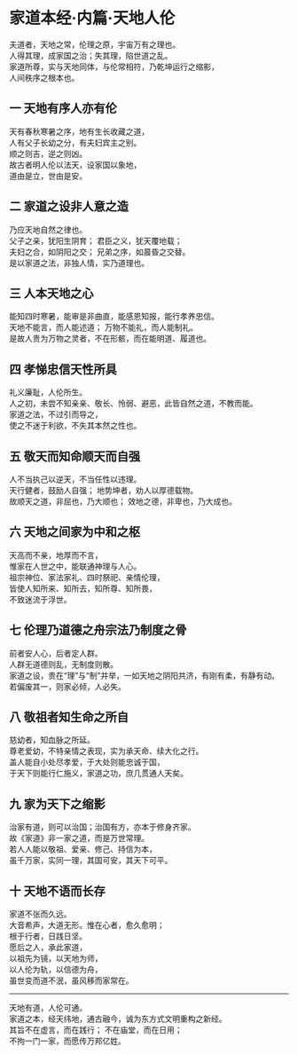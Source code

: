 # 家道本经·内篇·天地人伦

夫道者，天地之常，伦理之原，宇宙万有之理也。  
人得其理，成家国之治；失其理，陷世道之乱。  
家道所尊，实与天地同体，与伦常相符，乃乾坤运行之缩影，  
人间秩序之根本也。

## 一 天地有序人亦有伦  
天有春秋寒暑之序，地有生长收藏之道，  
人有父子长幼之分，有夫妇宾主之别。  
顺之则吉，逆之则凶。  
故古者明人伦以法天，设家国以象地，  
道由是立，世由是安。

## 二 家道之设非人意之造  
乃应天地自然之律也。  
父子之亲，犹阳生阴育；
君臣之义，犹天覆地载；  
夫妇之合，如阴阳之交；
兄弟之序，如晨昏之交替。  
是以家道之法，非独人情，实乃道理也。

## 三 人本天地之心
能知四时寒暑，能审是非曲直，能感恩知报，能行孝养忠信。  
天地不能言，而人能述道；
万物不能礼，而人能制礼。  
是故人贵为万物之灵者，不在形骸，而在能明道、履道也。

## 四 孝悌忠信天性所具  

礼义廉耻，人伦所生。  
人之初，未尝不知亲亲、敬长、怜弱、避恶，此皆自然之道，不教而能。  
家道之法，不过引而导之，  
使之不迷于利欲，不失其本然之性也。

## 五 敬天而知命顺天而自强  
人不当执己以逆天，不当任性以违理。  
天行健者，鼓励人自强；
地势坤者，劝人以厚德载物。  
故顺天之道，非屈也，乃大顺也；
效地之德，非卑也，乃大成也。

## 六 天地之间家为中和之枢  

天高而不亲，地厚而不言，  
惟家在人世之中，能联通神理与人心。  
祖宗神位、家法家礼、四时祭祀、亲情伦理，  
皆使人知所来、知所去，知所尊、知所畏，  
不致迷流于浮世。

## 七 伦理乃道德之舟宗法乃制度之骨

前者安人心，后者定人群。  
人群无道德则乱，无制度则散。  
家道之设，贵在“理”与“制”并举，一如天地之阴阳共济，有刚有柔，有静有动。  
若偏废其一，则家必倾，人必失。

## 八 敬祖者知生命之所自 

慈幼者，知血脉之所延。  
尊老爱幼，不特亲情之表现，实为承天命、续大化之行。  
盖人能自小处尽孝爱，于大处则能忠诚于国，  
于天下则能行仁施义，家道之功，庶几贯通人天矣。

## 九 家为天下之缩影

治家有道，则可以治国；治国有方，亦本于修身齐家。  
故《家道》非一家之道，而是万世常理。  
若人人能以敬祖、爱亲、修己、持信为本，  
虽千万家，实同一理，其国可安，其天下可平。

## 十 天地不语而长存

家道不张而久远。  
大音希声，大道无形。惟在心者，愈久愈明；  
根于行者，日践日坚。  
愿后之人，承此家道，  
以祖先为镜，以天地为师，  
以人伦为轨，以信德为舟，  
虽世变而道不泯，虽风移而家常在。

---

天地有道，人伦可通。  
家道之本，经天纬地，通古融今，诚为东方式文明重构之新经。  
其旨不在虚言，而在践行；
不在庙堂，而在日用；  
不拘一门一家，而愿传万邦亿姓。  
